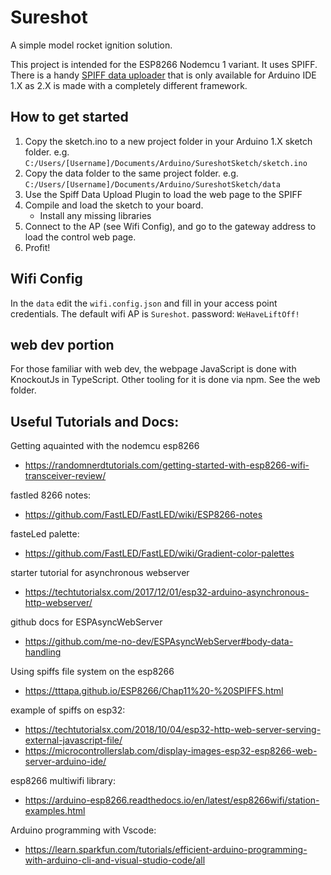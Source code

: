 # Sureshot
A simple model rocket ignition solution.

This project is intended for the ESP8266 Nodemcu 1 variant. It uses SPIFF. There is a handy [SPIFF data uploader](https://github.com/esp8266/arduino-esp8266fs-plugin) that is only available for Arduino IDE 1.X as 2.X is made with a completely different framework.

## How to get started
1. Copy the sketch.ino to a new project folder in your Arduino 1.X sketch folder. e.g. `C:/Users/[Username]/Documents/Arduino/SureshotSketch/sketch.ino`
2. Copy the data folder to the same project folder. e.g. `C:/Users/[Username]/Documents/Arduino/SureshotSketch/data`
3. Use the Spiff Data Upload Plugin to load the web page to the SPIFF
4. Compile and load the sketch to your board.
    - Install any missing libraries
5. Connect to the AP (see Wifi Config), and go to the gateway address to load the control web page.
6. Profit!

## Wifi Config
In the `data` edit the `wifi.config.json` and fill in your access point credentials.
The default wifi AP is `Sureshot`. password: `WeHaveLiftOff!`

## web dev portion
For those familiar with web dev, the webpage JavaScript is done with KnockoutJs in TypeScript. Other tooling for it is done via npm. See the web folder. 

## Useful Tutorials and Docs:
Getting aquainted with the nodemcu esp8266
- https://randomnerdtutorials.com/getting-started-with-esp8266-wifi-transceiver-review/


fastled 8266 notes:
- https://github.com/FastLED/FastLED/wiki/ESP8266-notes

fasteLed palette:
- https://github.com/FastLED/FastLED/wiki/Gradient-color-palettes

starter tutorial for asynchronous webserver
- https://techtutorialsx.com/2017/12/01/esp32-arduino-asynchronous-http-webserver/

github docs for ESPAsyncWebServer
 - https://github.com/me-no-dev/ESPAsyncWebServer#body-data-handling

Using spiffs file system on the esp8266
- https://tttapa.github.io/ESP8266/Chap11%20-%20SPIFFS.html

example of spiffs on esp32:
- https://techtutorialsx.com/2018/10/04/esp32-http-web-server-serving-external-javascript-file/
- https://microcontrollerslab.com/display-images-esp32-esp8266-web-server-arduino-ide/

esp8266 multiwifi library:
- https://arduino-esp8266.readthedocs.io/en/latest/esp8266wifi/station-examples.html


Arduino programming with Vscode:
- https://learn.sparkfun.com/tutorials/efficient-arduino-programming-with-arduino-cli-and-visual-studio-code/all
